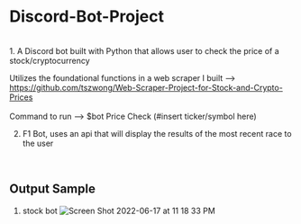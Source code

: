# Discord-Bot-Project
</br>
1. A Discord bot built with Python that allows user to check the price of a stock/cryptocurrency </br>

Utilizes the foundational functions in a web scraper I built --> </br> https://github.com/tszwong/Web-Scraper-Project-for-Stock-and-Crypto-Prices </br></br>
Command to run --> $bot Price Check (#insert ticker/symbol here)

2. F1 Bot, uses an api that will display the results of the most recent race to the user </br>
</br>

Output Sample
----
1. stock bot
![Screen Shot 2022-06-17 at 11 18 33 PM](https://user-images.githubusercontent.com/95050658/174420810-4e64914d-254f-4bba-90d1-fe6446cd143b.png)
